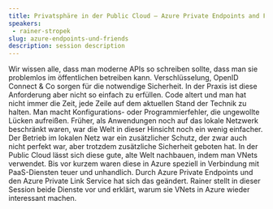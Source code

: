 ```yaml
---
title: Privatsphäre in der Public Cloud – Azure Private Endpoints and Friends
speakers:
 - rainer-stropek
slug: azure-endpoints-und-friends
description: session description
---
```

Wir wissen alle, dass man moderne APIs so schreiben sollte, dass man sie problemlos im öffentlichen betreiben kann. Verschlüsselung, OpenID Connect & Co sorgen für die notwendige Sicherheit. In der Praxis ist diese Anforderung aber nicht so einfach zu erfüllen. Code altert und man hat nicht immer die Zeit, jede Zeile auf dem aktuellen Stand der Technik zu halten. Man macht Konfigurations- oder Programmierfehler, die ungewollte Lücken aufreißen. Früher, als Anwendungen noch auf das lokale Netzwerk beschränkt waren, war die Welt in dieser Hinsicht noch ein wenig einfacher. Der Betrieb im lokalen Netz war ein zusätzlicher Schutz, der zwar auch nicht perfekt war, aber trotzdem zusätzliche Sicherheit geboten hat. In der Public Cloud lässt sich diese gute, alte Welt nachbauen, indem man VNets verwendet. Bis vor kurzem waren diese in Azure speziell in Verbindung mit PaaS-Diensten teuer und unhandlich. Durch Azure Private Endpoints und den Azure Private Link Service hat sich das geändert. Rainer stellt in dieser Session beide Dienste vor und erklärt, warum sie VNets in Azure wieder interessant machen.